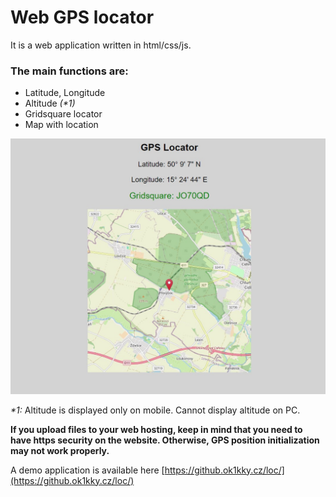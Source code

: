 # Web GPS locator

It is a web application written in html/css/js. 

### The main functions are:
- Latitude, Longitude
- Altitude _(*1)_
- Gridsquare locator
- Map with location

 ![Desktop view](https://github.com/ondrahladik/web-gps-locator/blob/main/desktop.jpg)

_*1:_ Altitude is displayed only on mobile. Cannot display altitude on PC.

__If you upload files to your web hosting, keep in mind that you need to have https security on the website. Otherwise, GPS position initialization may not work properly.__

A demo application is available here
[https://github.ok1kky.cz/loc/](https://github.ok1kky.cz/loc/)
